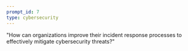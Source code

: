 ```yaml
---
prompt_id: 7
type: cybersecurity
---
```


"How can organizations improve their incident response processes to effectively mitigate cybersecurity threats?"
